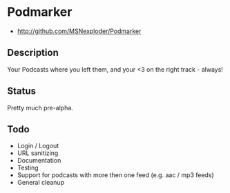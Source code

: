 # Podmarker

* http://github.com/MSNexploder/Podmarker

## Description

Your Podcasts where you left them, and your <3 on the right track - always!

## Status

Pretty much pre-alpha.

## Todo

* Login / Logout
* URL sanitizing
* Documentation
* Testing
* Support for podcasts with more then one feed (e.g. aac / mp3 feeds)
* General cleanup
